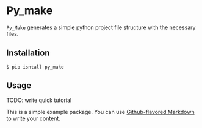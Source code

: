 # Py_make

`Py_Make` generates a simple python project file structure with the necessary files. 



## Installation

    $ pip isntall py_make

## Usage
TODO: write quick tutorial 


This is a simple example package. You can use
[Github-flavored Markdown](https://guides.github.com/features/mastering-markdown/)
to write your content.